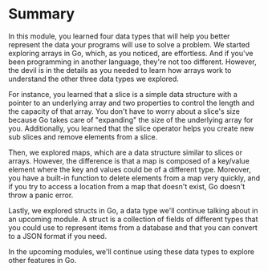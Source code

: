 # Summary

In this module, you learned four data types that will help you better represent the data your programs will use to solve a problem. We started exploring arrays in Go, which, as you noticed, are effortless. And if you've been programming in another language, they're not too different. However, the devil is in the details as you needed to learn how arrays work to understand the other three data types we explored.

For instance, you learned that a slice is a simple data structure with a pointer to an underlying array and two properties to control the length and the capacity of that array. You don't have to worry about a slice's size because Go takes care of "expanding" the size of the underlying array for you. Additionally, you learned that the slice operator helps you create new sub slices and remove elements from a slice.

Then, we explored maps, which are a data structure similar to slices or arrays. However, the difference is that a map is composed of a key/value element where the key and values could be of a different type. Moreover, you have a built-in function to delete elements from a map very quickly, and if you try to access a location from a map that doesn't exist, Go doesn't throw a panic error.

Lastly, we explored structs in Go, a data type we'll continue talking about in an upcoming module. A struct is a collection of fields of different types that you could use to represent items from a database and that you can convert to a JSON format if you need.

In the upcoming modules, we'll continue using these data types to explore other features in Go.
